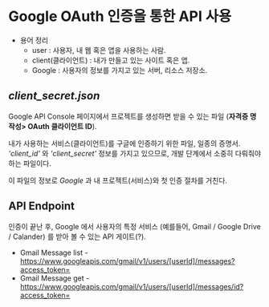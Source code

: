 # Google OAuth 인증을 통한 API 사용

* 용어 정리
  * user : 사용자, 내 웹 혹은 앱을 사용하는 사람.
  * client(클라이언트) : 내가 만들고 있는 사이트 혹은 앱.
  * Google : 사용자의 정보를 가지고 있는 서버, 리소스 저장소.

## _client_secret.json_
Google API Console 페이지에서 프로젝트를 생성하면 받을 수 있는 파일 (**자격증 명 작성> OAuth 클라이언트 ID**).

내가 사용하는 서비스(클라이언트)를 구글에 인증하기 위한 파일, 일종의 증명서.
_'client_id'_ 와 _'client_secret'_ 정보를 가지고 있으므로, 개발 단계에서 소중히 다뤄줘야 하는 파일이다.

이 파일의 정보로 _Google_ 과 내 프로젝트(서비스)와 첫 인증 절차를 거친다.

## API Endpoint
인증이 끝난 후, Google 에서 사용자의 특정 서비스 (예를들어, Gmail / Google Drive / Calander) 를 받아 볼 수 있는 API 게이트(?).

* Gmail Message list - https://www.googleapis.com/gmail/v1/users/[userId]/messages?access_token=
* Gmail Message get - https://www.googleapis.com/gmail/v1/users/[userId]/messages/id?access_token=







